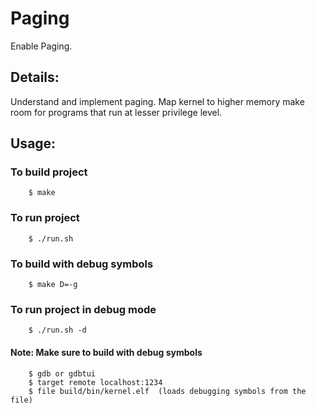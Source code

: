 # Paging

Enable Paging.

## Details:

Understand and implement paging. Map kernel to higher memory make room for
programs that run at lesser privilege level.

## Usage:

### To build project

```shell
	$ make
```

### To run project

```shell
	$ ./run.sh
```

### To build with debug symbols

```shell
	$ make D=-g
```

### To run project in debug mode

```shell
	$ ./run.sh -d
```

#### Note: Make sure to build with debug symbols

```shell
	$ gdb or gdbtui
	$ target remote localhost:1234
	$ file build/bin/kernel.elf  (loads debugging symbols from the file)
```
